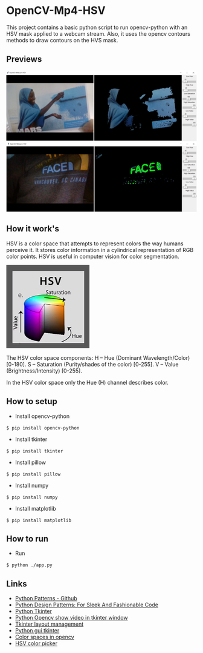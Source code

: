# OpenCV-Mp4-HSV
This project contains a basic python script to run opencv-python with an HSV mask applied to a webcam stream. Also, it uses the opencv contours methods to draw contours on the HVS mask.

## Previews
![Preview1](./preview/Preview1.PNG?raw=true "Preview1")
![Preview2](./preview/Preview2.PNG?raw=true "Preview2")

## How it work's

HSV is a color space that attempts to represent colors the way humans perceive it. It stores color information in a cylindrical representation of RGB color points. HSV is useful in computer vision for color segmentation.

![Doc1](./documentation/Doc1.PNG?raw=true "Doc1")

The HSV color space components:
  H – Hue (Dominant Wavelength/Color) [0-180].
  S – Saturation (Purity/shades of the color) [0-255].
  V – Value (Brightness/Intensity) [0-255].

In the HSV color space only the Hue (H) channel describes color.

## How to setup
- Install opencv-python
```
$ pip install opencv-python
```

- Install tkinter
```
$ pip install tkinter
```

- Install pillow
```
$ pip install pillow
```

- Install numpy
```
$ pip install numpy
```

- Install matplotlib
```
$ pip install matplotlib
```

## How to run
- Run
```
$ python ./app.py
```

## Links
- [Python Patterns - Github](https://github.com/faif/python-patterns)
- [Python Design Patterns: For Sleek And Fashionable Code](https://www.toptal.com/python/python-design-patterns)
- [Python Tkinter](https://www.javatpoint.com/python-tkinter)
- [Python Opencv show video in tkinter window](https://solarianprogrammer.com/2018/04/21/python-opencv-show-video-tkinter-window/)
- [Tkinter layout management](https://www.python-course.eu/tkinter_layout_management.php)
- [Python gui tkinter](https://www.geeksforgeeks.org/python-gui-tkinter/)
- [Color spaces in opencv](https://www.learnopencv.com/color-spaces-in-opencv-cpp-python/)
- [HSV color picker](https://alloyui.com/examples/color-picker/hsv)
